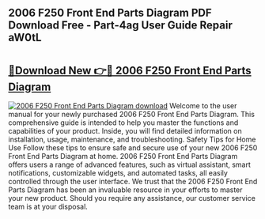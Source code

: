 ## 2006 F250 Front End Parts Diagram PDF Download Free - Part-4ag User Guide Repair aW0tL

# <h2><a href="http://dfmqedl.blite.top/?on=2006+F250+Front+End+Parts+Diagram">🔗Download New 👉🔴 2006 F250 Front End Parts Diagram</a></h2>

[![2006 F250 Front End Parts Diagram download](https://i.imgur.com/lujVjoI.png)](http://dfmqedl.blite.top/?on=2006+F250+Front+End+Parts+Diagram)
Welcome to the user manual for your newly purchased 2006 F250 Front End Parts Diagram. This comprehensive guide is intended to help you master the functions and capabilities of your product. Inside, you will find detailed information on installation, usage, maintenance, and troubleshooting. Safety Tips for Home Use Follow these tips to ensure safe and secure use of your new 2006 F250 Front End Parts Diagram at home. 2006 F250 Front End Parts Diagram offers users a range of advanced features, such as virtual assistant, smart notifications, customizable widgets, and automated tasks, all easily controlled through the user interface. We trust that the 2006 F250 Front End Parts Diagram has been an invaluable resource in your efforts to master your new product. Should you require any assistance, our customer service team is at your disposal.
